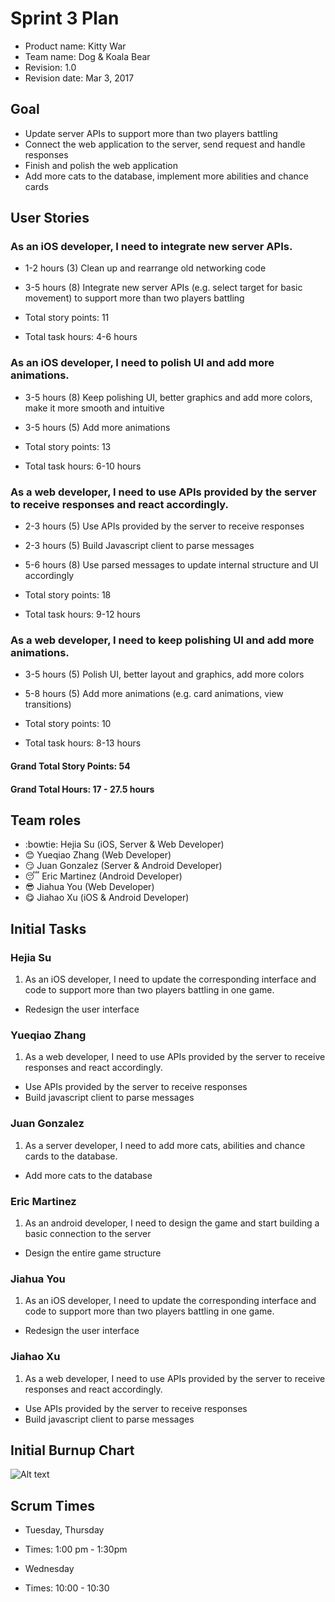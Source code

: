 # Sprint 3 Plan

* Product name: Kitty War
* Team name: Dog & Koala Bear
* Revision: 1.0
* Revision date: Mar 3, 2017

## Goal

* Update server APIs to support more than two players battling
* Connect the web application to the server, send request and handle responses
* Finish and polish the web application
* Add more cats to the database, implement more abilities and chance cards

## User Stories

### As an iOS developer, I need to integrate new server APIs.

* 1-2 hours (3) Clean up and rearrange old networking code
* 3-5 hours (8) Integrate new server APIs (e.g. select target for basic movement) to support more than two players battling

* Total story points: 11
* Total task hours: 4-6 hours

### As an iOS developer, I need to polish UI and add more animations.

* 3-5 hours (8) Keep polishing UI, better graphics and add more colors, make it more smooth and intuitive
* 3-5 hours (5) Add more animations

* Total story points: 13
* Total task hours: 6-10 hours

### As a web developer, I need to use APIs provided by the server to receive responses and react accordingly.

* 2-3 hours (5) Use APIs provided by the server to receive responses
* 2-3 hours (5) Build Javascript client to parse messages
* 5-6 hours (8) Use parsed messages to update internal structure and UI accordingly

* Total story points: 18
* Total task hours: 9-12 hours

### As a web developer, I need to keep polishing UI and add more animations.

* 3-5 hours (5) Polish UI, better layout and graphics, add more colors
* 5-8 hours (5) Add more animations (e.g. card animations, view transitions)

* Total story points: 10
* Total task hours: 8-13 hours

#### Grand Total Story Points: 54
#### Grand Total Hours: 17 - 27.5 hours

## Team roles

* :bowtie: Hejia Su (iOS, Server & Web Developer)
* :blush: Yueqiao Zhang (Web Developer)
* :smirk: Juan Gonzalez (Server & Android Developer)
* :sleeping: Eric Martinez (Android Developer)
* :sunglasses: Jiahua You (Web Developer)
* :yum: Jiahao Xu (iOS & Android Developer)

## Initial Tasks

### Hejia Su
1. As an iOS developer, I need to update the corresponding interface and code to support more than two players battling in one game.
 * Redesign the user interface

### Yueqiao Zhang
1. As a web developer, I need to use APIs provided by the server to receive responses and react accordingly.
 * Use APIs provided by the server to receive responses
 * Build javascript client to parse messages

### Juan Gonzalez
1. As a server developer, I need to add more cats, abilities and chance cards to the database.
 * Add more cats to the database

### Eric Martinez
1. As an android developer, I need to design the game and start building a basic connection to the server
 * Design the entire game structure

### Jiahua You
1. As an iOS developer, I need to update the corresponding interface and code to support more than two players battling in one game.
 * Redesign the user interface

### Jiahao Xu
1. As a web developer, I need to use APIs provided by the server to receive responses and react accordingly.
 * Use APIs provided by the server to receive responses
 * Build javascript client to parse messages

## Initial Burnup Chart
![Alt text](https://docs.google.com/spreadsheets/d/1KHgXE2oNkGNoJmVa0OlrPIQ8jR9LhunZWFkdhe-QUDg/pubchart?oid=1620622129&format=image "Burnup Chart")

## Scrum Times

* Tuesday, Thursday
* Times: 1:00 pm - 1:30pm

* Wednesday
* Times: 10:00 - 10:30

